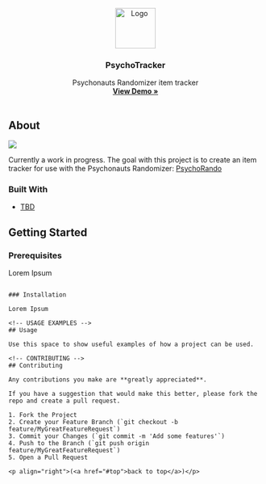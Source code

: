 <div id="top"></div>

<!-- HEADER -->
<br />
<div align="center">
    <img src="images/logo.png" alt="Logo" width="80" height="80">

  <h3 align="center">PsychoTracker</h3>

  <p align="center">
    Psychonauts Randomizer item tracker
    <br />
    <a href=""><strong>View Demo »</strong></a>
    <br />
    <br />
  </p>
</div>

<!-- ABOUT -->
## About

![](images/screenshot.png)

Currently a work in progress. The goal with this project is to create an item tracker for use with the Psychonauts Randomizer: [PsychoRando](https://github.com/Akashortstack/PsychoRando)

### Built With

* [TBD]()

<!-- GETTING STARTED -->
## Getting Started

### Prerequisites

Lorem Ipsum
  ```

### Installation

Lorem Ipsum

<!-- USAGE EXAMPLES -->
## Usage

Use this space to show useful examples of how a project can be used. 

<!-- CONTRIBUTING -->
## Contributing

Any contributions you make are **greatly appreciated**.

If you have a suggestion that would make this better, please fork the repo and create a pull request.

1. Fork the Project
2. Create your Feature Branch (`git checkout -b feature/MyGreatFeatureRequest`)
3. Commit your Changes (`git commit -m 'Add some features'`)
4. Push to the Branch (`git push origin feature/MyGreatFeatureRequest`)
5. Open a Pull Request

<p align="right">(<a href="#top">back to top</a>)</p>